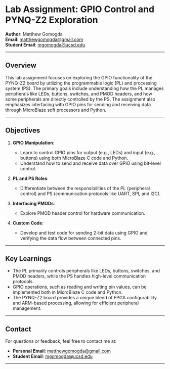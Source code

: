 # Lab Assignment: GPIO Control and PYNQ-Z2 Exploration

**Author**: Matthew Gomogda  
**Email**: matthewgomogda@gmail.com  
**Student Email**: mgomogda@ucsd.edu  

---

## Overview

This lab assignment focuses on exploring the GPIO functionality of the PYNQ-Z2 board by utilizing the programmable logic (PL) and processing system (PS). The primary goals include understanding how the PL manages peripherals like LEDs, buttons, switches, and PMOD headers, and how some peripherals are directly controlled by the PS. The assignment also emphasizes interfacing with GPIO pins for sending and receiving data through MicroBlaze soft processors and Python.

---

## Objectives

1. **GPIO Manipulation**: 
   - Learn to control GPIO pins for output (e.g., LEDs) and input (e.g., buttons) using both MicroBlaze C code and Python.
   - Understand how to send and receive data over GPIO using bit-level control.

2. **PL and PS Roles**: 
   - Differentiate between the responsibilities of the PL (peripheral control) and PS (communication protocols like UART, SPI, and I2C).

3. **Interfacing PMODs**: 
   - Explore PMOD header control for hardware communication.

4. **Custom Code**: 
   - Develop and test code for sending 2-bit data using GPIO and verifying the data flow between connected pins.

---

## Key Learnings

- The PL primarily controls peripherals like LEDs, buttons, switches, and PMOD headers, while the PS handles high-level communication protocols.
- GPIO operations, such as reading and writing pin values, can be implemented both in MicroBlaze C code and Python.
- The PYNQ-Z2 board provides a unique blend of FPGA configurability and ARM-based processing, allowing for efficient peripheral management.

---

## Contact
For questions or feedback, feel free to contact me at:

- **Personal Email**: [matthewgomogda@gmail.com](mailto:matthewgomogda@gmail.com)
- **Student Email**: [mgomogda@ucsd.edu](mailto:mgomogda@ucsd.edu)

---

